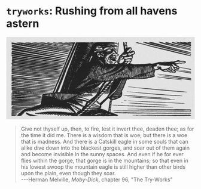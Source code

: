 # `tryworks`: Rushing from all havens astern

![](mascot.png)

> Give not thyself up, then, to fire, lest it invert thee, deaden thee; as for the time it did me. There is a wisdom that is woe; but there is a woe that is madness. And there is a Catskill eagle in some souls that can alike dive down into the blackest gorges, and soar out of them again and become invisible in the sunny spaces. And even if he for ever flies within the gorge, that gorge is in the mountains; so that even in his lowest swoop the mountain eagle is still higher than other birds upon the plain, even though they soar. \
> ---Herman Melville, _Moby-Dick_, chapter 96, "The Try-Works"
